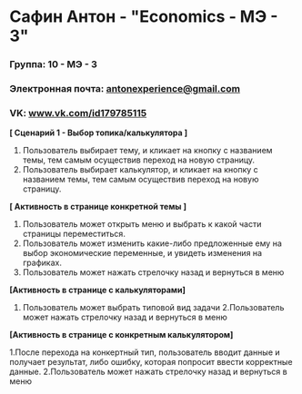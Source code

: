 # Сафин Антон - "Economics - МЭ - 3"

### Группа: 10 - МЭ - 3
### Электронная почта: antonexperience@gmail.com
### VK: www.vk.com/id179785115


**[ Сценарий 1 - Выбор топика/калькулятора ]**
1. Пользователь выбирает тему, и кликает на кнопку с названием темы, тем самым осуществив переход на новую страницу.
2. Пользователь выбирает калькулятор, и кликает на кнопку с названием темы, тем самым осуществив переход на новую страницу.

**[ Активность в странице конкретной темы ]**

1. Пользователь может открыть меню и выбрать к какой части страницы переместиться.
2. Пользователь может изменить какие-либо предложенные ему на выбор экономические переменные, и увидеть изменения на графиках.
3. Пользователь может нажать стрелочку назад и вернуться в меню

**[Активность в странице с калькуляторами]**

1. Пользователь может выбрать типовой вид задачи
2.Пользователь может нажать стрелочку назад и вернуться в меню

**[Активность в странице с конкретным калькулятором]**

1.После перехода на конкертный тип, пользователь вводит данные и получает результат, либо ошибку, которая попросит ввести корректные данные.
2.Пользователь может нажать стрелочку назад и вернуться в меню
